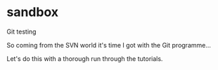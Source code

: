 # sandbox
Git testing

So coming from the SVN world it's time I got with the Git programme...

Let's do this with a thorough run through the tutorials.
